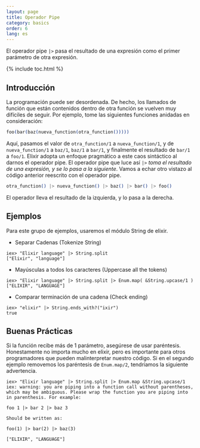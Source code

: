```yaml
---
layout: page
title: Operador Pipe
category: basics
order: 6
lang: es
---
```


El operador pipe `|>` pasa el resultado de una expresión como el primer parámetro de otra expresión.

{% include toc.html %}

## Introducción

La programación puede ser desordenada. De hecho, los llamados de función que están contenidos dentro de otra función se vuelven muy difíciles de seguir. Por ejemplo, tome las siguientes funciones anidadas en consideración:


```elixir
foo(bar(baz(nueva_function(otra_function()))))
```

Aquí, pasamos el valor de `otra_function/1` a `nueva_function/1`, y de `nueva_function/1` a `baz/1`, `baz/1` a `bar/1`, y finalmente el resultado de `bar/1` a `foo/1`. Elixir adopta un enfoque pragmático a este caos sintáctico al darnos el operador pipe. El operador pipe que luce así `|>` *toma el resultado de una expresión, y se lo pasa a la siguiente*. Vamos a echar otro vistazo al código anterior reescrito con el operador pipe.

```elixir
otra_function() |> nueva_function() |> baz() |> bar() |> foo()
```

El operador lleva el resultado de la izquierda, y lo pasa a la derecha.

## Ejemplos

Para este grupo de ejemplos, usaremos el módulo String de elixir.

- Separar Cadenas (Tokenize String)

```shell
iex> "Elixir language" |> String.split
["Elixir", "language"]
```

- Mayúsculas a todos los caracteres (Uppercase all the tokens)

```shell
iex> "Elixir language" |> String.split |> Enum.map( &String.upcase/1 )
["ELIXIR", "LANGUAGE"]
```

- Comparar terminación de una cadena (Check ending)

```shell
iex> "elixir" |> String.ends_with?("ixir")
true
```

## Buenas Prácticas

Si la función recibe más de 1 parámetro, asegúrese de usar paréntesis. Honestamente no importa mucho en elixir, pero es importante para otros programadores que pueden malinterpretar nuestro código. Si en el segundo ejemplo removemos los paréntesis de `Enum.map/2`, tendríamos la siguiente advertencia.

```shell
iex> "Elixir language" |> String.split |> Enum.map &String.upcase/1
iex: warning: you are piping into a function call without parentheses, which may be ambiguous. Please wrap the function you are piping into in parenthesis. For example:

foo 1 |> bar 2 |> baz 3

Should be written as:

foo(1) |> bar(2) |> baz(3)

["ELIXIR", "LANGUAGE"]
```
